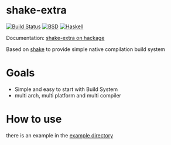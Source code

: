 # shake-extra

[![Build Status](https://travis-ci.org/NicolasDP/shake-extra.png?branch=master)](https://travis-ci.org/NicolasDP/shake-extra)
[![BSD](http://b.repl.ca/v1/license-BSD-blue.png)](https://en.wikipedia.org/wiki/BSD\_licenses)
[![Haskell](http://b.repl.ca/v1/language-haskell-lightgrey.png)](https://haskell-lang.org)

Documentation: [shake-extra on hackage](http://hackage.haskell.org/package/shake-extra)

Based on [shake](http://shakebuild.com) to provide simple native compilation build system

# Goals

* Simple and easy to start with Build System
* multi arch, multi platform and multi compiler

# How to use

there is an example in the [example directory](examples)
